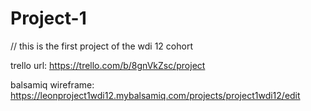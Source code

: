 # Project-1

// this is the first project of the wdi 12 cohort

trello url: https://trello.com/b/8gnVkZsc/project

balsamiq wireframe: https://leonproject1wdi12.mybalsamiq.com/projects/project1wdi12/edit

